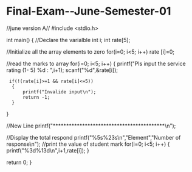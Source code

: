 # Final-Exam--June-Semester-01
//june version A//
#include <stdio.h>

int main()
{ //Declare the varialble
  int i;
  int rate[5];

  //Initialize all the array elements to zero
  for(i=0; i<5; i++)
  rate [i]=0;

  //read the marks to array
  for(i=0; i<5; i++)
  {
    printf("Pls input the service rating (1- 5) %d : ",i+1);
    scanf("%d",&rate[i]);

     if(!(rate[i]>=1 && rate[i]<=5))
      {    
          printf("Invalide input\n");
          return -1;
      }  
  }

  //New Line
  printf("******************************************\n");

  //Display the total respond
  printf("%5s%23s\n","Element","Number of response\n");
  //print the value of student mark
  for(i=0; i<5; i++)
  {
  printf("%3d%13d\n",i+1,rate[i]);
  }
  
  return 0;
}

